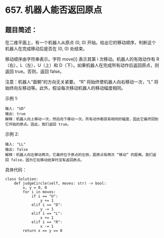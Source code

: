 # 657. 机器人能否返回原点
## 题目简述：

在二维平面上，有一个机器人从原点 (0, 0) 开始。给出它的移动顺序，判断这个机器人在完成移动后是否在 (0, 0) 处结束。

移动顺序由字符串表示。字符 move[i] 表示其第 i 次移动。机器人的有效动作有 R（右），L（左），U（上）和 D（下）。如果机器人在完成所有动作后返回原点，则返回 true。否则，返回 false。

注意：机器人“面朝”的方向无关紧要。 “R” 将始终使机器人向右移动一次，“L” 将始终向左移动等。此外，假设每次移动机器人的移动幅度相同。

 

示例 1:

	输入: "UD"
	输出: true
	解释：机器人向上移动一次，然后向下移动一次。所有动作都具有相同的幅度，因此它最终回到它开始的原点。因此，我们返回 true。

示例 2:

	输入: "LL"
	输出: false
	解释：机器人向左移动两次。它最终位于原点的左侧，距原点有两次 “移动” 的距离。我们返回 false，因为它在移动结束时没有返回原点。
    
具体代码：

	class Solution:
	    def judgeCircle(self, moves: str) -> bool:
	        x, y = 0, 0
	        for i in moves:
	            if i == "U":
	                y += 1
	            elif i == "D":
	                y -= 1
	            elif i == "L":
	                x += 1
	            elif i == "R":
	                x -= 1
	        return x == y == 0